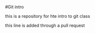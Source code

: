 #Git intro

this is a repository for hte intro to git class

this line is added through a pull request